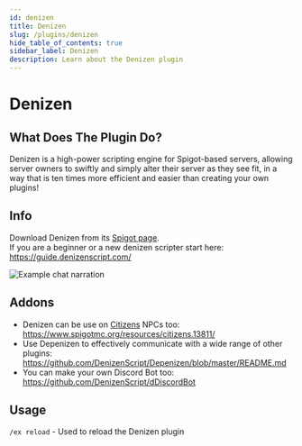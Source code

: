 ```yaml
---
id: denizen
title: Denizen
slug: /plugins/denizen
hide_table_of_contents: true
sidebar_label: Denizen
description: Learn about the Denizen plugin
---
```


# Denizen

## What Does The Plugin Do?

Denizen is a high-power scripting engine for Spigot-based servers, allowing server owners to swiftly and simply alter their
server as they see fit, in a way that is ten times more efficient and easier than creating your own plugins!

## Info

Download Denizen from its [Spigot page](https://www.spigotmc.org/resources/denizen.21039/).  
If you are a beginner or a new denizen scripter start here: https://guide.denizenscript.com/

![Example chat narration](/plugins_and_modifications/plugins/denizen/example.png)

## Addons

- Denizen can be use on [Citizens](citizens2) NPCs too: https://www.spigotmc.org/resources/citizens.13811/  
- Use Depenizen to effectively communicate with a wide range of other plugins: https://github.com/DenizenScript/Depenizen/blob/master/README.md  
- You can make your own Discord Bot too: https://github.com/DenizenScript/dDiscordBot  

## Usage

`/ex reload` - Used to reload the Denizen plugin
